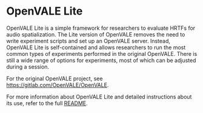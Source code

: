# OpenVALE Lite

OpenVALE Lite is a simple framework for researchers to evaluate HRTFs for audio spatialization. The Lite version of OpenVALE removes the need to write experiment scripts and set up an OpenVALE server. Instead, OpenVALE Lite is self-contained and allows researchers to run the most common types of experiments performed in the original OpenVALE. There is still a wide range of options for experiments, most of which can be adjusted during a session.

For the original OpenVALE project, see https://gitlab.com/OpenVALE/OpenVALE.

For more information about OpenVALE Lite and detailed instructions about its use, refer to the full [README](#readme.pdf).

